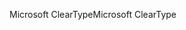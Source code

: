 <span data-ttu-id="c90a9-101">Microsoft ClearType</span><span class="sxs-lookup"><span data-stu-id="c90a9-101">Microsoft ClearType</span></span>
